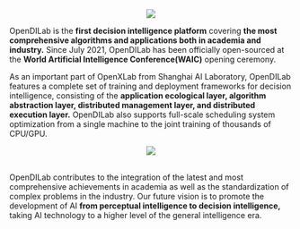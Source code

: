 
<div align=center>
<img src=https://github.com/opendilab/.github/blob/main/opendilab_banner.png>
</div>

OpenDILab is the **first decision intelligence platform** covering **the most comprehensive algorithms and applications both in academia and industry.** Since July 2021, OpenDILab has been officially open-sourced at the **World Artificial Intelligence Conference(WAIC)** opening ceremony. 


As an important part of OpenXLab from Shanghai AI Laboratory, OpenDILab features a complete set of training and deployment frameworks for decision intelligence, consisting of the **application ecological layer, algorithm abstraction layer, distributed management layer, and distributed execution layer.** OpenDILab also supports full-scale scheduling system optimization from a single machine to the joint training of thousands of CPU/GPU.

<div align=center>
<img src=https://github.com/opendilab/.github/blob/main/profile/OpenDILab%20feature%201.0.png>
</div>
<br />

OpenDILab contributes to the integration of the latest and most comprehensive achievements in academia as well as the standardization of complex problems in the industry. Our future vision is to promote the development of AI **from perceptual intelligence to decision intelligence,** taking AI technology to a higher level of the general intelligence era.

